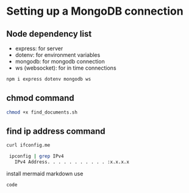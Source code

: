 # Setting up a MongoDB connection

## Node dependency list
- express: for server
- dotenv: for environment variables
- mongodb: for mongodb connection
- ws (websocket): for in time connections
```bash
npm i express dotenv mongodb ws
```

## chmod command

```bash
chmod +x find_documents.sh
```

## find ip address command

```bash
curl ifconfig.me
```

```bash
 ipconfig | grep IPv4
   IPv4 Address. . . . . . . . . . . :x.x.x.x

```

install mermaid markdown
use
```mermaid
code
```